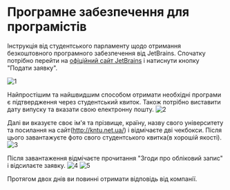 # Програмне забезпечення для програмістів

Інструкція від студентського парламенту щодо отримання безкоштовного програмного забезпечення від JetBrains.
Спочатку потрібно перейти на [офіційний сайт JetBrains](https://www.jetbrains.com/community/education/#students) і натиснути кнопку "Подати заявку".

![1](https://user-images.githubusercontent.com/39346599/114615244-1d045d80-9cae-11eb-988a-b3ec045c2b8d.jpg)

Найпростішим та найшвидшим способом отримати необхідні програми є підтвердження через студентський квиток. Також потрібно виставити дату випуску та вказати свою електронну пошту.
![2](https://user-images.githubusercontent.com/39346599/114615234-1b3a9a00-9cae-11eb-80b6-3d7221cb33a5.jpg)

Далі ви вказуєте своє ім'я та прізвище, країну, назву свого університету та посилання на сайт(http://kntu.net.ua/) і відмічаєте дві чекбокси. Після цього завантажуєте фото свого студентського квитка(в хорошій якості).
![3](https://user-images.githubusercontent.com/39346599/114615238-1c6bc700-9cae-11eb-8325-9568cae4c8fe.jpg)

Після завантаження відмічаєте прочитання "Згоди про обліковий запис" і відсилаєте заявку.
![4](https://user-images.githubusercontent.com/39346599/114615239-1c6bc700-9cae-11eb-9565-4b62b01a8d04.jpg)
![5](https://user-images.githubusercontent.com/39346599/114615241-1d045d80-9cae-11eb-9799-c6e095dd5e80.jpg)

Протягом двох днів ви повинні отримати відповідь від компанії.
